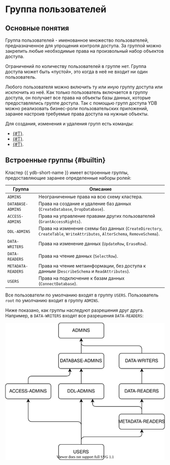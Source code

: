 # Группа пользователей

## Основные понятия

Группа пользователей - именованное множество пользователей, предназначенное для упрощения контроля доступа.
За группой можно закрепить любые необходимые права на произвольный набор объектов доступа.

Ограничений по количеству пользователей в группе нет. Группа доступа может быть «пустой», это когда в неё не входит ни один пользователь.

Любого пользователя можно включить ту или иную группу доступа или исключить из неё. Как только пользователь включается в группу доступа, он получает все права на объекты базы данных, которые предоставлялись группе доступа.
Так с помощью групп доступа YDB можно реализовать бизнес-роли пользовательских приложений, заранее настроив требуемые права
доступа на нужные объекты.

Для создания, изменения и удаления групп есть команды:

* [{#T}](../yql/reference/syntax/create-group.md).
* [{#T}](../yql/reference/syntax/alter-group.md).
* [{#T}](../yql/reference/syntax/drop-group.md).

## Встроенные группы {#builtin}

Кластер {{ ydb-short-name }} имеет встроенные группы, предоставляющие заранее определенные наборы ролей:

Группа | Описание
--- | ---
`ADMINS` | Неограниченные права на всю схему кластера.
`DATABASE-ADMINS` | Права на создание и удаление баз данных (`CreateDatabase`, `DropDatabase`).
`ACCESS-ADMINS` | Права на управление правами других пользователей (`GrantAccessRights`).
`DDL-ADMINS` | Права на изменение схемы баз данных (`CreateDirectory`, `CreateTable`, `WriteAttributes`, `AlterSchema`, `RemoveSchema`).
`DATA-WRITERS` | Права на изменение данных (`UpdateRow`, `EraseRow`).
`DATA-READERS` | Права на чтение данных (`SelectRow`).
`METADATA-READERS` | Права на чтение метаинформации, без доступа к данным (`DescribeSchema` и `ReadAttributes`).
`USERS` | Права на подключение к базам данных (`ConnectDatabase`).

Все пользователи по умолчанию входят в группу `USERS`. Пользователь `root` по умолчанию входит в группу `ADMINS`.

Ниже показано, как группы наследуют разрешения друг друга. Например, в `DATA-WRITERS` входят все разрешения `DATA-READERS`:

![groups](../_assets/groups.svg)
